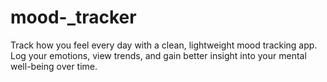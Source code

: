 # mood-_tracker
Track how you feel every day with a clean, lightweight mood tracking app. Log your emotions, view trends, and gain better insight into your mental well-being over time.
